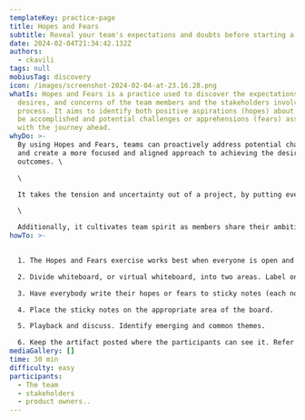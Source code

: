 ```yaml
---
templateKey: practice-page
title: Hopes and Fears
subtitle: Reveal your team's expectations and doubts before starting a new journey
date: 2024-02-04T21:34:42.132Z
authors:
  - ckavili
tags: null
mobiusTag: discovery
icon: /images/screenshot-2024-02-04-at-23.16.28.png
whatIs: H﻿opes and Fears is a practice used to discover the expectations,
  desires, and concerns of the team members and the stakeholders involved in the
  process. It aims to identify both positive aspirations (hopes) about what can
  be accomplished and potential challenges or apprehensions (fears) associated
  with the journey ahead.
whyDo: >-
  By using Hopes and Fears, teams can proactively address potential challenges,
  and create a more focused and aligned approach to achieving the desired
  outcomes. \

  \

  It takes the tension and uncertainty out of a project, by putting everything out in the open right from the start. It also gives each stakeholder time to voice and discuss what's most important to them.\

  \

  Additionally, it cultivates team spirit as members share their ambitions, aspirations, and concerns, finding resonance and mutual understanding among each other.
howTo: >-
  

  1. The Hopes and Fears exercise works best when everyone is open and honest. The environment should be physiologically safe for the participants to share and discuss their hopes and fears. 

  2. Divide whiteboard, or virtual whiteboard, into two areas. Label one area for “Hopes,” and another for “Fears.”

  3. Have everybody write their hopes or fears to sticky notes (each note should feature just one Hope or Fear).

  4. Place the sticky notes on the appropriate area of the board.

  5. Playback and discuss. Identify emerging and common themes.

  6. Keep the artifact posted where the participants can see it. Refer back to it frequently to track progress and update the board. Celebrate the hopes that are realized, and remove fears that melt away. Make sure to address fears that persist too long.
mediaGallery: []
time: 30 min
difficulty: easy
participants:
  - The team
  - stakeholders
  - product owners..
---
```

